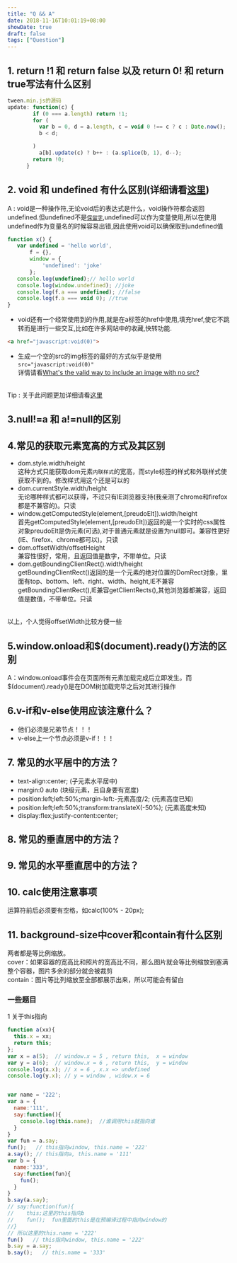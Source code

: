 ```yaml
---
title: "Q && A"
date: 2018-11-16T10:01:19+08:00
showDate: true
draft: false
tags: ["Question"]
---
```


 
## 1. return !1 和 return false 以及 return 0! 和 return true写法有什么区别
```js
tween.min.js的源码
update: function(c) {
        if (0 === a.length) return !1;
        for (
          var b = 0, d = a.length, c = void 0 !== c ? c : Date.now();
          b < d;

        )
          a[b].update(c) ? b++ : (a.splice(b, 1), d--);
        return !0;
      }
```

## 2. void 和 undefined 有什么区别(详细请看[这里](https://segmentfault.com/a/1190000000474941))
A : void是一种操作符,无论void后的表达式是什么，void操作符都会返回undefined.但undefined不是[`保留字`](https://baike.baidu.com/item/%E4%BF%9D%E7%95%99%E5%AD%97),undefined可以作为变量使用,所以在使用undefined作为变量名的时候容易出错,因此使用void可以确保取到undefined值
```js
function x() {
   var undefined = 'hello world',
       f = {},
       window = {
           'undefined': 'joke'
       };
   console.log(undefined);// hello world
   console.log(window.undefined); //joke
   console.log(f.a === undefined); //false
   console.log(f.a === void 0); //true
}
```
* void还有一个经常使用到的作用,就是在a标签的href中使用,填充href,使它不跳转而是进行一些交互,比如在许多网站中的收藏,快转功能.

``` html
<a href="javascript:void(0)">
```

* 生成一个空的src的img标签的最好的方式似乎是使用`src="javascript:void(0)"`
<br>详情请看[What's the valid way to include an image with no src?](https://stackoverflow.com/questions/5775469/whats-the-valid-way-to-include-an-image-with-no-src)

<br> Tip : 关于此问题更加详细请看[这里](https://segmentfault.com/a/1190000000474941)

## 3.null!=a 和 a!=null的区别
## 4.常见的获取元素宽高的方式及其区别
* dom.style.width/height 
  <br>这种方式只能获取dom元素`内联样式`的宽高，而style标签的样式和外联样式使获取不到的。修改样式用这个还是可以的
* dom.currentStyle.width/height 
  <br>无论哪种样式都可以获得，不过只有IE浏览器支持(我亲测了chrome和firefox都是不兼容的)。只读
* window.getComputedStyle(element,[preudoElt]).width/height
  <br>首先getComputedStyle(element,[preudoElt])返回的是一个实时的css属性对象preudoElt是伪元素(可选),对于普通元素就是设置为null即可。兼容性更好(IE、firefox、chrome都可以)。只读
* dom.offsetWidth/offsetHeight 
  <br>兼容性很好，常用，且返回值是数字，不带单位。只读
* dom.getBoundingClientRect().width/height
  <br>getBoundingClientRect()返回的是一个元素的绝对位置的DomRect对象，里面有top、bottom、left、right、width、height,IE不兼容getBoundingClientRect(),IE兼容getClientRects(),其他浏览器都兼容，返回值是数值，不带单位。只读

<br>以上，个人觉得offsetWidth比较方便一些
## 5.window.onload和$(document).ready()方法的区别
A：window.onload事件会在页面所有元素加载完成后立即发生。而$(document).ready()是在DOM树加载完毕之后对其进行操作

## 6.v-if和v-else使用应该注意什么？
* 他们必须是兄弟节点！！！
* v-else上一个节点必须是v-if！！！
  
## 7. 常见的水平居中的方法？
* text-align:center;  (子元素水平居中)
* margin:0 auto (块级元素，且自身要有宽度)
* position:left;left:50%;margin-left:-元素高度/2;     (元素高度已知)
* position:left;left:50%;transform:translateX(-50%); (元素高度未知)
* display:flex;justify-content:center;         

## 8. 常见的垂直居中的方法？
## 9. 常见的水平垂直居中的方法？
## 10. calc使用注意事项
运算符前后必须要有空格，如calc(100% - 20px);
## 11. background-size中cover和contain有什么区别
两者都是等比例缩放。
<br>cover：如果容器的宽高比和照片的宽高比不同，那么图片就会等比例缩放到塞满整个容器，图片多余的部分就会被裁剪
<br>contain：图片等比列缩放至全部都展示出来，所以可能会有留白
### 一些题目
1 关于this指向
```js
function a(xx){
  this.x = xx;
  return this;
};
var x = a(5);  // window.x = 5 , return this,  x = window
var y = a(6);  // window.x = 6 , return this,  y = window
console.log(x.x); // x = 6 , x.x => undefined
console.log(y.x); // y = window , widow.x = 6


var name = '222';
var a = {
  name:'111',
  say:function(){
    console.log(this.name);  //谁调用this就指向谁
  }
}
var fun = a.say;   
fun();   // this指向window, this.name = '222'
a.say(); // this指向a, this.name = '111'
var b = {
  name:'333',
  say:function(fun){
    fun();
  }
}
b.say(a.say);  
// say:function(fun){
//    this;这里的this指向b
//    fun();  fun里面的this是在预编译过程中指向window的
//}
// 所以这里的this.name = '222'
fun()   // this指向window, this.name = '222'
b.say = a.say;  
b.say();   // this.name = '333'
```